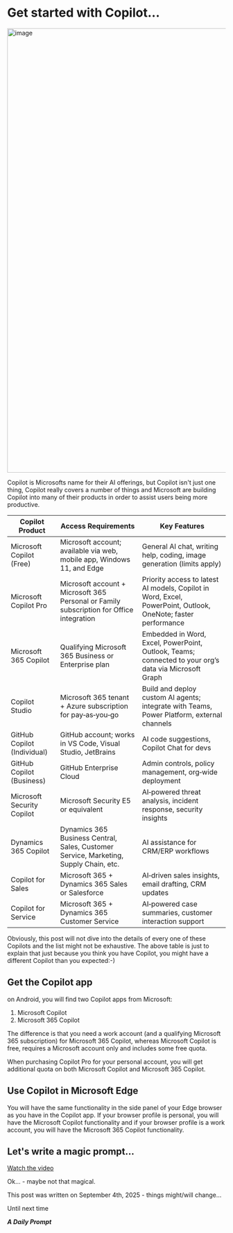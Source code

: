 # Get started with Copilot...

<img width="1024" height="1024" alt="image" src="https://github.com/user-attachments/assets/caea47ad-f72d-4679-9cc6-8e9adf1f95ea" />

Copilot is Microsofts name for their AI offerings, but Copilot isn't just one thing, Copilot really covers a number of things and Microsoft are building Copilot into many of their products in order to assist users being more productive.

| Copilot Product | Access Requirements | Key Features |
| --- | --- | --- |
| Microsoft Copilot (Free) | Microsoft account; available via web, mobile app, Windows 11, and Edge | General AI chat, writing help, coding, image generation (limits apply) |
| Microsoft Copilot Pro | Microsoft account + Microsoft 365 Personal or Family subscription for Office integration | Priority access to latest AI models, Copilot in Word, Excel, PowerPoint, Outlook, OneNote; faster performance |
| Microsoft 365 Copilot | Qualifying Microsoft 365 Business or Enterprise plan | Embedded in Word, Excel, PowerPoint, Outlook, Teams; connected to your org’s data via Microsoft Graph |
| Copilot Studio | Microsoft 365 tenant + Azure subscription for pay‑as‑you‑go | Build and deploy custom AI agents; integrate with Teams, Power Platform, external channels |
| GitHub Copilot (Individual) | GitHub account; works in VS Code, Visual Studio, JetBrains | AI code suggestions, Copilot Chat for devs |
| GitHub Copilot (Business) | GitHub Enterprise Cloud | Admin controls, policy management, org‑wide deployment |
| Microsoft Security Copilot | Microsoft Security E5 or equivalent | AI‑powered threat analysis, incident response, security insights |
| Dynamics 365 Copilot | Dynamics 365 Business Central, Sales, Customer Service, Marketing, Supply Chain, etc. | AI assistance for CRM/ERP workflows |
| Copilot for Sales | Microsoft 365 + Dynamics 365 Sales or Salesforce | AI‑driven sales insights, email drafting, CRM updates |
| Copilot for Service | Microsoft 365 + Dynamics 365 Customer Service | AI‑powered case summaries, customer interaction support |

Obviously, this post will not dive into the details of every one of these Copilots and the list might not be exhaustive. The above table is just to explain that just because you think you have Copilot, you might have a different Copilot than you expected:-)

## Get the Copilot app

on Android, you will find two Copilot apps from Microsoft:

1. Microsoft Copilot
1. Microsoft 365 Copilot

The difference is that you need a work account (and a qualifying Microsoft 365 subscription) for Microsoft 365 Copilot, whereas Microsoft Copilot is free, requires a Microsoft account only and includes some free quota.

When purchasing Copilot Pro for your personal account, you will get additional quota on both Microsoft Copilot and Microsoft 365 Copilot.

## Use Copilot in Microsoft Edge

You will have the same functionality in the side panel of your Edge browser as you have in the Copilot app. If your browser profile is personal, you will have the Microsoft Copilot functionality and if your browser profile is a work account, you will have the Microsoft 365 Copilot functionality.

## Let's write a magic prompt...

[Watch the video](./2025-09-04%20Get%20started%20with%20Copilot.video.mp4)

Ok... - maybe not that magical.

This post was written on September 4th, 2025 - things might/will change...

Until next time

***A Daily Prompt***
